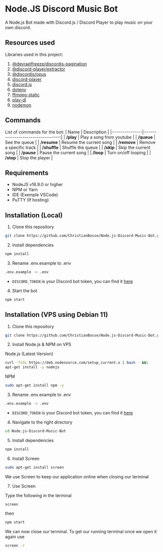 # Node.JS Discord Music Bot

A Node.js Bot made with Discord.js / Discord Player to play music on your own discord.

## Resources used

Libraries used in this project:

1. [@devraelfreeze/discordjs-pagination](https://www.npmjs.com/package/@devraelfreeze/discordjs-pagination)
2. [@discord-player/extractor](https://www.npmjs.com/package/@discord-player/extractor)
3. [@discordjs/opus](https://www.npmjs.com/package/@discordjs/opus)
4. [discord-player](https://www.npmjs.com/package/discord-player)
5. [discord.js](https://www.npmjs.com/package/discord.js)
6. [dotenv](https://www.npmjs.com/package/dotenv)
7. [ffmpeg-static](https://www.npmjs.com/package/ffmpeg-static)
8. [play-dl](https://www.npmjs.com/package/play-dl)
9. [nodemon](https://www.npmjs.com/package/nodemon)

## Commands

List of commands for the bot:
| Name | Description |
|:---------------|:----------------------------------:|
| **/play** | Play a song from youtube |
| **/queue** | See the queue |
| **/resume** | Resume the current song |
| **/remove** | Remove a specific track |
| **/shuffle** | Shuffle the queue |
| **/skip** | Skip the current song |
| **/pause** | Pause the current song |
| **/loop** | Turn on/off looping |
| **/stop** | Stop the player |

## Requirements

-   NodeJS v16.9.0 or higher
-   NPM or Yarn
-   IDE (Exemple VSCode)
-   PuTTY (If hosting)

## Installation (Local)

1. Clone this repository

```sh
git clone https://github.com/ChristianBosse/Node.js-Discord-Music-Bot.git
```

2. Install dependencies

```sh
npm install
```

3. Rename .env.example to .env

```sh
.env.example -> .env
```

-   `DISCORD_TOKEN` is your Discord bot token, you can find it [here](https://discord.com/developers/applications)

4. Start the bot

```sh
npm start
```

## Installation (VPS using Debian 11)

1. Clone this repository

```sh
git clone https://github.com/ChristianBosse/Node.js-Discord-Music-Bot.git
```

2. Install Node.js & NPM on VPS

Node.js (Latest Version)

```sh
curl -fsSL https://deb.nodesource.com/setup_current.x | bash - &&\
apt-get install -y nodejs
```

NPM

```sh
sudo apt-get install npm -y
```

3. Rename .env.example to .env

```sh
.env.example -> .env
```

-   `DISCORD_TOKEN` is your Discord bot token, you can find it [here](https://discord.com/developers/applications)

4. Navigate to the right directory

```sh
cd Node.js-Discord-Music-Bot
```

5. Install dependencies

```sh
npm install
```

6. Install Screen

```sh
sudo apt-get install screen
```

We use Screen to keep our application online when closing our terminal

7. Use Screen

Type the following in the terminal

```sh
screen
```

then

```sh
npm start
```

We can now close our terminal. To get our running terminal once we open it again use

```sh
screen -r
```
